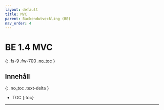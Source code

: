 ```yaml
---
layout: default
title: MVC
parent: Backendutveckling (BE)
nav_order: 4
---
```


# BE 1.4 MVC
{: .fs-9 .fw-700 .no_toc }

## Innehåll
{: .no_toc .text-delta }

- TOC
{:toc}

---
